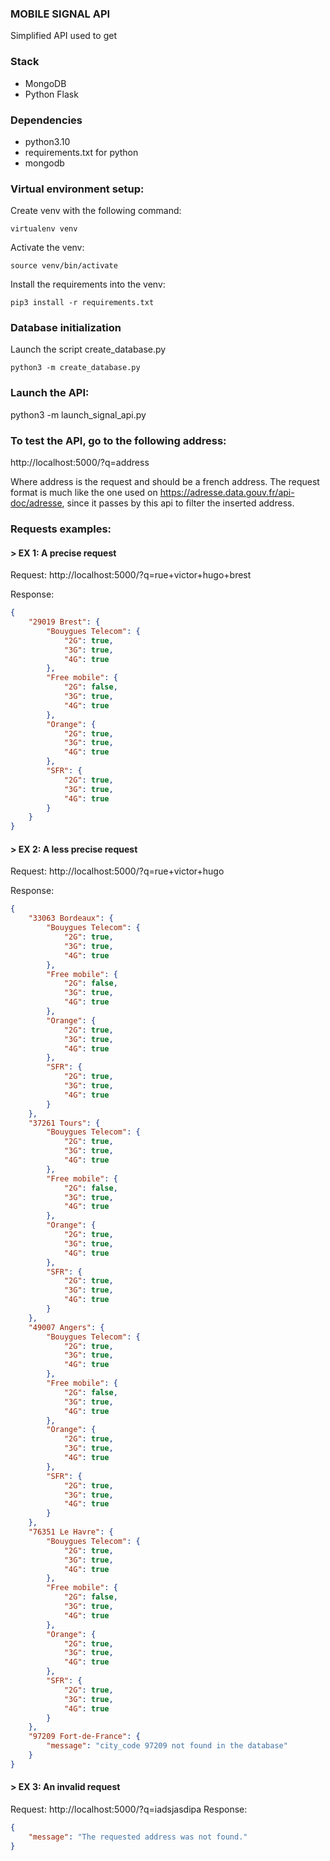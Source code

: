 ### MOBILE SIGNAL API
Simplified API used to get 

### Stack
- MongoDB
- Python Flask

### Dependencies
- python3.10
- requirements.txt for python
- mongodb

### Virtual environment setup:
Create venv with the following command:
```
virtualenv venv
```

Activate the venv:
```
source venv/bin/activate
```

Install the requirements into the venv:
```
pip3 install -r requirements.txt
```

### Database initialization
Launch the script create_database.py
```
python3 -m create_database.py
```

### Launch the API:
python3 -m launch_signal_api.py

### To test the API, go to the following address:
http://localhost:5000/?q=address

Where address is the request and should be a french address.
The request format is much like the one used on https://adresse.data.gouv.fr/api-doc/adresse, since it passes by this api to filter the inserted address.


### Requests examples:
#### > EX 1: A precise request

Request: http://localhost:5000/?q=rue+victor+hugo+brest

Response:
``` json
{
    "29019 Brest": {
        "Bouygues Telecom": {
            "2G": true,
            "3G": true,
            "4G": true
        },
        "Free mobile": {
            "2G": false,
            "3G": true,
            "4G": true
        },
        "Orange": {
            "2G": true,
            "3G": true,
            "4G": true
        },
        "SFR": {
            "2G": true,
            "3G": true,
            "4G": true
        }
    }
}
```

#### > EX 2: A less precise request

Request: http://localhost:5000/?q=rue+victor+hugo

Response:
``` json
{
    "33063 Bordeaux": {
        "Bouygues Telecom": {
            "2G": true,
            "3G": true,
            "4G": true
        },
        "Free mobile": {
            "2G": false,
            "3G": true,
            "4G": true
        },
        "Orange": {
            "2G": true,
            "3G": true,
            "4G": true
        },
        "SFR": {
            "2G": true,
            "3G": true,
            "4G": true
        }
    },
    "37261 Tours": {
        "Bouygues Telecom": {
            "2G": true,
            "3G": true,
            "4G": true
        },
        "Free mobile": {
            "2G": false,
            "3G": true,
            "4G": true
        },
        "Orange": {
            "2G": true,
            "3G": true,
            "4G": true
        },
        "SFR": {
            "2G": true,
            "3G": true,
            "4G": true
        }
    },
    "49007 Angers": {
        "Bouygues Telecom": {
            "2G": true,
            "3G": true,
            "4G": true
        },
        "Free mobile": {
            "2G": false,
            "3G": true,
            "4G": true
        },
        "Orange": {
            "2G": true,
            "3G": true,
            "4G": true
        },
        "SFR": {
            "2G": true,
            "3G": true,
            "4G": true
        }
    },
    "76351 Le Havre": {
        "Bouygues Telecom": {
            "2G": true,
            "3G": true,
            "4G": true
        },
        "Free mobile": {
            "2G": false,
            "3G": true,
            "4G": true
        },
        "Orange": {
            "2G": true,
            "3G": true,
            "4G": true
        },
        "SFR": {
            "2G": true,
            "3G": true,
            "4G": true
        }
    },
    "97209 Fort-de-France": {
        "message": "city_code 97209 not found in the database"
    }
}
```

#### > EX 3: An invalid request

Request: http://localhost:5000/?q=iadsjasdipa
Response:
``` json
{
    "message": "The requested address was not found."
}
```




